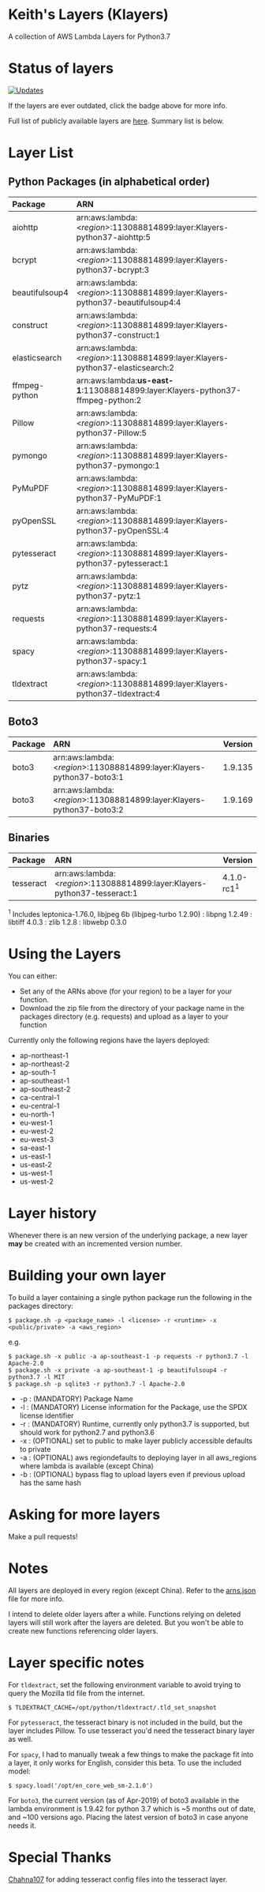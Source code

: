 # Keith's Layers (Klayers)

A collection of AWS Lambda Layers for Python3.7

# Status of layers

[![Updates](https://pyup.io/repos/github/keithrozario/Klayers/shield.svg)](https://pyup.io/repos/github/keithrozario/Klayers/)

If the layers are ever outdated, click the badge above for more info.

Full list of publicly available layers are [here](/arns.json). Summary list is below.

# Layer List

## Python Packages (in alphabetical order)

| Package        | ARN                                                                             |         
| :------------- |:------------------------------------------------------------------------------- |
| aiohttp        | arn:aws:lambda:\<*region*>:113088814899:layer:Klayers-python37-aiohttp:5        |
| bcrypt         | arn:aws:lambda:\<*region*>:113088814899:layer:Klayers-python37-bcrypt:3         |
| beautifulsoup4 | arn:aws:lambda:\<*region*>:113088814899:layer:Klayers-python37-beautifulsoup4:4 |
| construct      | arn:aws:lambda:\<*region*>:113088814899:layer:Klayers-python37-construct:1      |
| elasticsearch  | arn:aws:lambda:\<*region*>:113088814899:layer:Klayers-python37-elasticsearch:2  |
| ffmpeg-python  | arn:aws:lambda:**us-east-1**:113088814899:layer:Klayers-python37-ffmpeg-python:2|
| Pillow         | arn:aws:lambda:\<*region*>:113088814899:layer:Klayers-python37-Pillow:5         |
| pymongo        | arn:aws:lambda:\<*region*>:113088814899:layer:Klayers-python37-pymongo:1        |
| PyMuPDF        | arn:aws:lambda:\<*region*>:113088814899:layer:Klayers-python37-PyMuPDF:1        |
| pyOpenSSL      | arn:aws:lambda:\<*region*>:113088814899:layer:Klayers-python37-pyOpenSSL:4      |
| pytesseract    | arn:aws:lambda:\<*region*>:113088814899:layer:Klayers-python37-pytesseract:1    |
| pytz           | arn:aws:lambda:\<*region*>:113088814899:layer:Klayers-python37-pytz:1           |
| requests       | arn:aws:lambda:\<*region*>:113088814899:layer:Klayers-python37-requests:4       |
| spacy          | arn:aws:lambda:\<*region*>:113088814899:layer:Klayers-python37-spacy:1          |
| tldextract     | arn:aws:lambda:\<*region*>:113088814899:layer:Klayers-python37-tldextract:4     |


## Boto3

| Package        | ARN                                                                             | Version |        
| :------------- |:------------------------------------------------------------------------------- | ------- |
| boto3          | arn:aws:lambda:\<*region*>:113088814899:layer:Klayers-python37-boto3:1          | 1.9.135 |
| boto3          | arn:aws:lambda:\<*region*>:113088814899:layer:Klayers-python37-boto3:2          | 1.9.169 |


## Binaries

| Package        | ARN                                                                             | Version    |         
| :------------- |:------------------------------------------------------------------------------- | ---------- | 
| tesseract      | arn:aws:lambda:\<*region*>:113088814899:layer:Klayers-python37-tesseract:1      | 4.1.0-rc1<sup>1</sup>|


<sup>1</sup> Includes leptonica-1.76.0, libjpeg 6b (libjpeg-turbo 1.2.90) : libpng 1.2.49 : libtiff 4.0.3 : zlib 1.2.8 : libwebp 0.3.0

# Using the Layers

You can either:
* Set any of the ARNs above (for your region) to be a layer for your function. 
* Download the zip file from the directory of your package name in the packages directory (e.g. requests) and upload as a layer to your function

Currently only the following regions have the layers deployed:

* ap-northeast-1 
* ap-northeast-2
* ap-south-1
* ap-southeast-1 
* ap-southeast-2
* ca-central-1
* eu-central-1
* eu-north-1
* eu-west-1
* eu-west-2
* eu-west-3
* sa-east-1
* us-east-1
* us-east-2
* us-west-1
* us-west-2

# Layer history

Whenever there is an new version of the underlying package, a new layer **may** be created with an incremented version number.

# Building your own layer

To build a layer containing a single python package run the following in the packages directory:

    $ package.sh -p <package_name> -l <license> -r <runtime> -x <public/private> -a <aws_region>

e.g.

    $ package.sh -x public -a ap-southeast-1 -p requests -r python3.7 -l Apache-2.0
    $ package.sh -x private -a ap-southeast-1 -p beautifulsoup4 -r python3.7 -l MIT
    $ package.sh -p sqlite3 -r python3.7 -l Apache-2.0

* -p : (MANDATORY) Package Name
* -l : (MANDATORY) License information for the Package, use the SPDX license identifier
* -r : (MANDATORY) Runtime, currently only python3.7 is supported, but should work for python2.7 and python3.6
* -x : (OPTIONAL) set to public to make layer publicly accessible defaults to private
* -a : (OPTIONAL) aws regiondefaults to deploying layer in all aws_regions where lambda is available (except China)
* -b : (OPTIONAL) bypass flag to upload layers even if previous upload has the same hash

# Asking for more layers

Make a pull requests!

# Notes

All layers are deployed in every region (except China). Refer to the [arns.json](/arns.json) file for more info.

I intend to delete older layers after a while. Functions relying on deleted layers will still work after the layers are deleted. But you won't be able to create new functions referencing older layers.

# Layer specific notes

For `tldextract`, set the following environment variable to avoid trying to query the Mozilla tld file from the internet.

    $ TLDEXTRACT_CACHE=/opt/python/tldextract/.tld_set_snapshot

For `pytesseract`, the tesseract binary is not included in the build, but the layer includes Pillow. To use tesseract you'd need the tesseract binary layer as well.

For `spacy`, I had to manually tweak a few things to make the package fit into a layer, it only works for English, consider this beta. To use the included model:
    
    $ spacy.load('/opt/en_core_web_sm-2.1.0')

For `boto3`, the current version (as of Apr-2019) of boto3 available in the lambda environment is 1.9.42 for python 3.7 which is ~5 months out of date, and ~100 versions ago. Placing the latest version of boto3 in case anyone needs it.

# Special Thanks

[Chahna107](https://github.com/chahna107) for adding tesseract config files into the tesseract layer.

